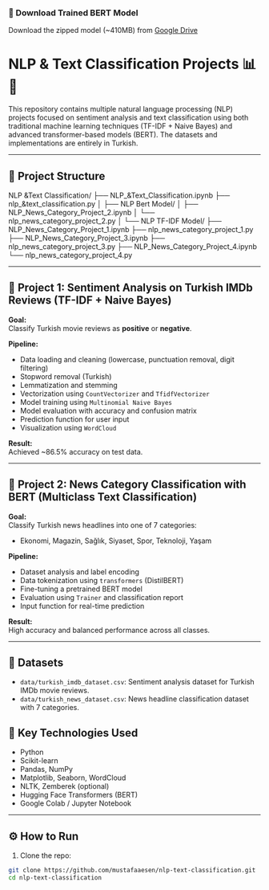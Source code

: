 ### 🔗 Download Trained BERT Model
Download the zipped model (~410MB) from [Google Drive]([https://drive.google.com/uc?id=YOUR_FILE_ID](https://drive.google.com/file/d/1i8SLemn6rnUj9J-o_eF63phrOG5V8A9j/view?usp=sharing))



# NLP & Text Classification Projects 📊🧠

This repository contains multiple natural language processing (NLP) projects focused on sentiment analysis and text classification using both traditional machine learning techniques (TF-IDF + Naive Bayes) and advanced transformer-based models (BERT). The datasets and implementations are entirely in Turkish.

---

## 📁 Project Structure

NLP &Text Classification/
├── NLP_&Text_Classification.ipynb
├── nlp_&text_classification.py
│
├── NLP Bert Model/
│ ├── NLP_News_Category_Project_2.ipynb
│ └── nlp_news_category_project_2.py
│
└── NLP TF-IDF Model/
├── NLP_News_Category_Project_1.ipynb
├── nlp_news_category_project_1.py
├── NLP_News_Category_Project_3.ipynb
├── nlp_news_category_project_3.py
├── NLP_News_Category_Project_4.ipynb
└── nlp_news_category_project_4.py


---

## 🧪 Project 1: Sentiment Analysis on Turkish IMDb Reviews (TF-IDF + Naive Bayes)

**Goal:**  
Classify Turkish movie reviews as **positive** or **negative**.

**Pipeline:**
- Data loading and cleaning (lowercase, punctuation removal, digit filtering)
- Stopword removal (Turkish)
- Lemmatization and stemming
- Vectorization using `CountVectorizer` and `TfidfVectorizer`
- Model training using `Multinomial Naive Bayes`
- Model evaluation with accuracy and confusion matrix
- Prediction function for user input
- Visualization using `WordCloud`

**Result:**  
Achieved ~86.5% accuracy on test data.

---

## 🧪 Project 2: News Category Classification with BERT (Multiclass Text Classification)

**Goal:**  
Classify Turkish news headlines into one of 7 categories:
- Ekonomi, Magazin, Sağlık, Siyaset, Spor, Teknoloji, Yaşam

**Pipeline:**
- Dataset analysis and label encoding
- Data tokenization using `transformers` (DistilBERT)
- Fine-tuning a pretrained BERT model
- Evaluation using `Trainer` and classification report
- Input function for real-time prediction

**Result:**  
High accuracy and balanced performance across all classes.

---
## 📁 Datasets
- `data/turkish_imdb_dataset.csv`: Sentiment analysis dataset for Turkish IMDb movie reviews.
- `data/turkish_news_dataset.csv`: News headline classification dataset with 7 categories.


## 🧠 Key Technologies Used

- Python
- Scikit-learn
- Pandas, NumPy
- Matplotlib, Seaborn, WordCloud
- NLTK, Zemberek (optional)
- Hugging Face Transformers (BERT)
- Google Colab / Jupyter Notebook

---

## ⚙️ How to Run

1. Clone the repo:
```bash
git clone https://github.com/mustafaaesen/nlp-text-classification.git
cd nlp-text-classification
